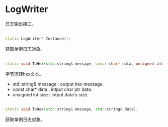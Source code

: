 # LogWriter
日志输出接口。
<br></br>
```C++
static LogWriter* Instance();
```
获取单例日志对象。
<br></br>
```C++
static void ToHex(std::string& message, const char* data, unsigned int size);
```
字节流转hex文本。
* std::string& message : output hex message.
* const char* data : intput char ptr data.
* unsigned int size : intput data's size.
<br></br>
```C++
static void ToHex(std::string& message, std::string& data);
```
获取单例日志对象。
<br></br>